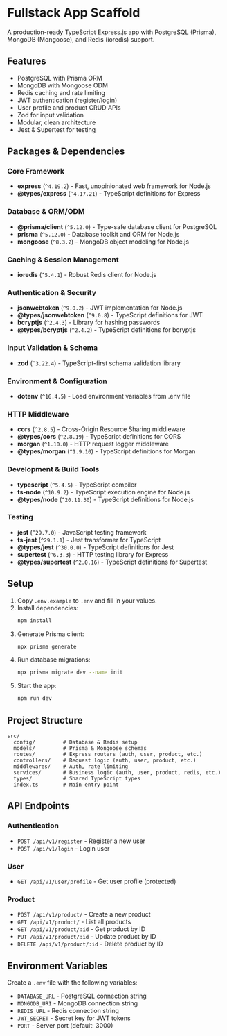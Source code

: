 # Fullstack App Scaffold

A production-ready TypeScript Express.js app with PostgreSQL (Prisma), MongoDB (Mongoose), and Redis (ioredis) support.

## Features
- PostgreSQL with Prisma ORM
- MongoDB with Mongoose ODM
- Redis caching and rate limiting
- JWT authentication (register/login)
- User profile and product CRUD APIs
- Zod for input validation
- Modular, clean architecture
- Jest & Supertest for testing

## Packages & Dependencies

### Core Framework
- **express** (`^4.19.2`) - Fast, unopinionated web framework for Node.js
- **@types/express** (`^4.17.21`) - TypeScript definitions for Express

### Database & ORM/ODM
- **@prisma/client** (`^5.12.0`) - Type-safe database client for PostgreSQL
- **prisma** (`^5.12.0`) - Database toolkit and ORM for Node.js
- **mongoose** (`^8.3.2`) - MongoDB object modeling for Node.js

### Caching & Session Management
- **ioredis** (`^5.4.1`) - Robust Redis client for Node.js

### Authentication & Security
- **jsonwebtoken** (`^9.0.2`) - JWT implementation for Node.js
- **@types/jsonwebtoken** (`^9.0.8`) - TypeScript definitions for JWT
- **bcryptjs** (`^2.4.3`) - Library for hashing passwords
- **@types/bcryptjs** (`^2.4.2`) - TypeScript definitions for bcryptjs

### Input Validation & Schema
- **zod** (`^3.22.4`) - TypeScript-first schema validation library

### Environment & Configuration
- **dotenv** (`^16.4.5`) - Load environment variables from .env file

### HTTP Middleware
- **cors** (`^2.8.5`) - Cross-Origin Resource Sharing middleware
- **@types/cors** (`^2.8.19`) - TypeScript definitions for CORS
- **morgan** (`^1.10.0`) - HTTP request logger middleware
- **@types/morgan** (`^1.9.10`) - TypeScript definitions for Morgan

### Development & Build Tools
- **typescript** (`^5.4.5`) - TypeScript compiler
- **ts-node** (`^10.9.2`) - TypeScript execution engine for Node.js
- **@types/node** (`^20.11.30`) - TypeScript definitions for Node.js

### Testing
- **jest** (`^29.7.0`) - JavaScript testing framework
- **ts-jest** (`^29.1.1`) - Jest transformer for TypeScript
- **@types/jest** (`^30.0.0`) - TypeScript definitions for Jest
- **supertest** (`^6.3.3`) - HTTP testing library for Express
- **@types/supertest** (`^2.0.16`) - TypeScript definitions for Supertest

## Setup
1. Copy `.env.example` to `.env` and fill in your values.
2. Install dependencies:
   ```sh
   npm install
   ```
3. Generate Prisma client:
   ```sh
   npx prisma generate
   ```
4. Run database migrations:
   ```sh
   npx prisma migrate dev --name init
   ```
5. Start the app:
   ```sh
   npm run dev
   ```

## Project Structure
```
src/
  config/         # Database & Redis setup
  models/         # Prisma & Mongoose schemas
  routes/         # Express routers (auth, user, product, etc.)
  controllers/    # Request logic (auth, user, product, etc.)
  middlewares/    # Auth, rate limiting
  services/       # Business logic (auth, user, product, redis, etc.)
  types/          # Shared TypeScript types
  index.ts        # Main entry point
```

## API Endpoints

### Authentication
- `POST /api/v1/register` - Register a new user
- `POST /api/v1/login` - Login user

### User
- `GET /api/v1/user/profile` - Get user profile (protected)

### Product
- `POST /api/v1/product/` - Create a new product
- `GET /api/v1/product/` - List all products
- `GET /api/v1/product/:id` - Get product by ID
- `PUT /api/v1/product/:id` - Update product by ID
- `DELETE /api/v1/product/:id` - Delete product by ID

## Environment Variables
Create a `.env` file with the following variables:
- `DATABASE_URL` - PostgreSQL connection string
- `MONGODB_URI` - MongoDB connection string
- `REDIS_URL` - Redis connection string
- `JWT_SECRET` - Secret key for JWT tokens
- `PORT` - Server port (default: 3000) 